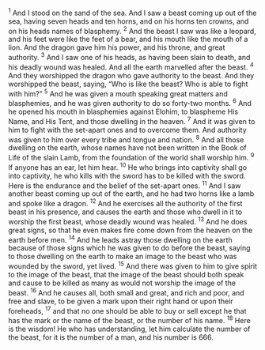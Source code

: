 <sup>1</sup> And I stood on the sand of the sea. And I saw a beast coming up out of the sea, having seven heads and ten horns, and on his horns ten crowns, and on his heads names of blasphemy.
<sup>2</sup> And the beast I saw was like a leopard, and his feet were like the feet of a bear, and his mouth like the mouth of a lion. And the dragon gave him his power, and his throne, and great authority.
<sup>3</sup> And I saw one of his heads, as having been slain to death, and his deadly wound was healed. And all the earth marvelled after the beast.
<sup>4</sup> And they worshipped the dragon who gave authority to the beast. And they worshipped the beast, saying, “Who is like the beast? Who is able to fight with him?”
<sup>5</sup> And he was given a mouth speaking great matters and blasphemies, and he was given authority to do so forty-two months.
<sup>6</sup> And he opened his mouth in blasphemies against Elohim, to blaspheme His Name, and His Tent, and those dwelling in the heaven.
<sup>7</sup> And it was given to him to fight with the set-apart ones and to overcome them. And authority was given to him over every tribe and tongue and nation.
<sup>8</sup> And all those dwelling on the earth, whose names have not been written in the Book of Life of the slain Lamb, from the foundation of the world shall worship him.
<sup>9</sup> If anyone has an ear, let him hear.
<sup>10</sup> He who brings into captivity shall go into captivity, he who kills with the sword has to be killed with the sword. Here is the endurance and the belief of the set-apart ones.
<sup>11</sup> And I saw another beast coming up out of the earth, and he had two horns like a lamb and spoke like a dragon.
<sup>12</sup> And he exercises all the authority of the first beast in his presence, and causes the earth and those who dwell in it to worship the first beast, whose deadly wound was healed.
<sup>13</sup> And he does great signs, so that he even makes fire come down from the heaven on the earth before men.
<sup>14</sup> And he leads astray those dwelling on the earth because of those signs which he was given to do before the beast, saying to those dwelling on the earth to make an image to the beast who was wounded by the sword, yet lived.
<sup>15</sup> And there was given to him to give spirit to the image of the beast, that the image of the beast should both speak and cause to be killed as many as would not worship the image of the beast.
<sup>16</sup> And he causes all, both small and great, and rich and poor, and free and slave, to be given a mark upon their right hand or upon their foreheads,
<sup>17</sup> and that no one should be able to buy or sell except he that has the mark or the name of the beast, or the number of his name.
<sup>18</sup> Here is the wisdom! He who has understanding, let him calculate the number of the beast, for it is the number of a man, and his number is 666.

